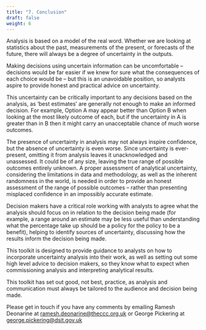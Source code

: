 ```yaml
---
title: "7. Conclusion"
draft: false
weight: 6
---
```


Analysis is based on a model of the real word. Whether we are looking at statistics about the past, measurements of the present, or forecasts of the future, there will always be a degree of uncertainty in the outputs.

Making decisions using uncertain information can be uncomfortable – decisions would be far easier if we knew for sure what the consequences of each choice would be – but this is an unavoidable position, so analysts aspire to provide honest and practical advice on uncertainty.

This uncertainty can be critically important to any decisions based on the analysis, as ‘best estimates’ are generally not enough to make an informed decision. For example, Option A may appear better than Option B when looking at the most likely outcome of each, but if the uncertainty in A is greater than in B then it might carry an unacceptable chance of much worse outcomes. 

The presence of uncertainty in analysis may not always inspire confidence, but the absence of uncertainty is even worse. Since uncertainty is ever-present, omitting it from analysis leaves it unacknowledged and unassessed. It could be of any size, leaving the true range of possible outcomes entirely unknown. A proper assessment of analytical uncertainty, considering the limitations in data and methodology, as well as the inherent randomness in the world, is needed in order to provide an honest assessment of the range of possible outcomes – rather than presenting misplaced confidence in an impossibly accurate estimate.

Decision makers have a critical role working with analysts to agree what the analysis should focus on in relation to the decision being made (for example, a range around an estimate may be less useful than understanding what the percentage take up should be a policy for the policy to be a benefit), helping to identify sources of uncertainty, discussing how the results inform the decision being made.

This toolkit is designed to provide guidance to analysts on how to incorporate uncertainty analysis into their work, as well as setting out some high level advice to decision makers, so they know what to expect when commissioning analysis and interpreting analytical results.

This toolkit has set out good, not best, practice, as analysis and communication must always be tailored to the audience and decision being made.

Please get in touch if you have any comments by emailing Ramesh Deonarine at [ramesh.deonarine@theccc.org.uk](mailto:ramesh.deonarine@theccc.org.uk) or George Pickering at [george.pickering@dsit.gov.uk](mailto:geoge.pickering@dsit.gov.uk) 